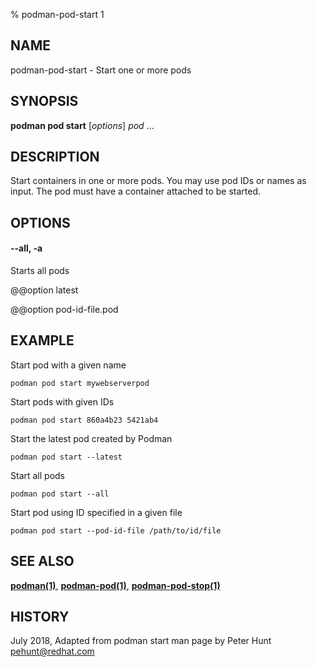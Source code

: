 % podman-pod-start 1

## NAME

podman\-pod\-start - Start one or more pods

## SYNOPSIS

**podman pod start** [*options*] _pod_ ...

## DESCRIPTION

Start containers in one or more pods. You may use pod IDs or names as input. The pod must have a container attached
to be started.

## OPTIONS

#### **--all**, **-a**

Starts all pods

@@option latest

@@option pod-id-file.pod

## EXAMPLE

Start pod with a given name

```
podman pod start mywebserverpod
```

Start pods with given IDs

```
podman pod start 860a4b23 5421ab4
```

Start the latest pod created by Podman

```
podman pod start --latest
```

Start all pods

```
podman pod start --all
```

Start pod using ID specified in a given file

```
podman pod start --pod-id-file /path/to/id/file
```

## SEE ALSO

**[podman(1)](commands/podman.md)**, **[podman-pod(1)](commands/podman-pod/podman-pod.md)**, **[podman-pod-stop(1)](commands/podman-pod/podman-pod-stop.md)**

## HISTORY

July 2018, Adapted from podman start man page by Peter Hunt <pehunt@redhat.com>
